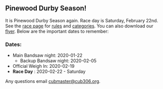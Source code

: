 ## <i class="fas fa-car-crash"></i> Pinewood Durby Season! ##

It is Pinewood Durby Season again. Race day is Saturday, February 22nd. See the
[race page][info] for [rules][rules] and [categories][cat]. You can also
download our [flyer][flyer]. Below are the important dates to remember:

### <i class="far fa-calendar-alt"></i> Dates: ###

* <i class="fas fa-cut"></i> Main Bandsaw night: 2020-01-22
    * Backup Bandsaw night: 2020-02-05
* <i class="fas fa-weight"></i> Official Weigh In: 2020-02-19
* <i class="fas fa-car"></i> **Race Day** : 2020-02-22 - Saturday

Any questions email [cubmaster@cub306.org][questions].

[info]:/events/2019-2020/pinewood-derby/ "Info Page"
[rules]: /events/2019-2020/pinewood-derby/rules.md "Car Rules"
[cat]: /events/2019-2020/pinewood-derby/#-Categories "Award Categories"
[questions]: mailto:cubmaster@cub306.org?subject=Pinewood%20Derby%20Question "cubmaster email"
[flyer]: /events/2019-2020/pinewood-derby/PinewoodDerbyFlyer2020.pdf "Print friendly flyer"